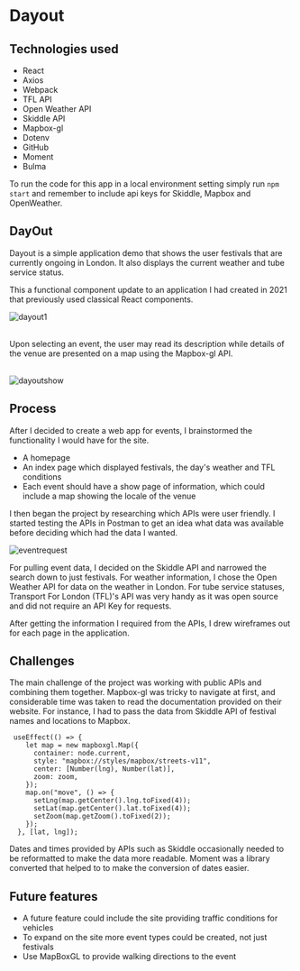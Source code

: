 # Dayout

## Technologies used

- React
- Axios
- Webpack
- TFL API
- Open Weather API
- Skiddle API
- Mapbox-gl
- Dotenv
- GitHub
- Moment
- Bulma

To run the code for this app in a local environment setting simply run `npm start` and remember to include api keys for Skiddle, Mapbox and OpenWeather.

## DayOut

Dayout is a simple application demo that shows the user festivals that are currently ongoing in London. It also displays the current weather and tube service status.

This a functional component update to an application I had created in 2021 that previously used classical React components.

![dayout1](https://user-images.githubusercontent.com/29276064/209124879-a2b1524c-4b9a-4967-9795-44b6be7062c9.png)

<br/>
Upon selecting an event, the user may read its description while details of the venue are presented on a map using the Mapbox-gl API.
<br/>
<br/>

![dayoutshow](https://user-images.githubusercontent.com/29276064/209125148-fddf7e7f-efc1-41c5-a87f-1092b79ad5ec.png)

## Process

After I decided to create a web app for events, I brainstormed the functionality I would have for the site.

- A homepage
- An index page which displayed festivals, the day's weather and TFL conditions
- Each event should have a show page of information, which could include a map showing the locale of the venue

I then began the project by researching which APIs were user friendly.
I started testing the APIs in Postman to get an idea what data was available before deciding which had the data I wanted.

![eventrequest](https://user-images.githubusercontent.com/29276064/57707002-c4aa2880-765e-11e9-9dca-af4a4cdad37a.png)

For pulling event data, I decided on the Skiddle API and narrowed the search down to just festivals. For weather information, I chose the Open Weather API for data on the weather in London. For tube service statuses, Transport For London (TFL)'s API was very handy as it was open source and did not require an API Key for requests.

After getting the information I required from the APIs, I drew wireframes out for each page in the application.

## Challenges

The main challenge of the project was working with public APIs and combining them together. Mapbox-gl was tricky to navigate at first, and considerable time was taken to read the documentation provided on their website. For instance, I had to pass the data from Skiddle API of festival names and locations to Mapbox.

```
 useEffect(() => {
    let map = new mapboxgl.Map({
      container: node.current,
      style: "mapbox://styles/mapbox/streets-v11",
      center: [Number(lng), Number(lat)],
      zoom: zoom,
    });
    map.on("move", () => {
      setLng(map.getCenter().lng.toFixed(4));
      setLat(map.getCenter().lat.toFixed(4));
      setZoom(map.getZoom().toFixed(2));
    });
  }, [lat, lng]);
```

Dates and times provided by APIs such as Skiddle occasionally needed to be reformatted to make the data more readable. Moment was a library converted that helped to to make the conversion of dates easier.

## Future features

- A future feature could include the site providing traffic conditions for vehicles
- To expand on the site more event types could be created, not just festivals
- Use MapBoxGL to provide walking directions to the event
